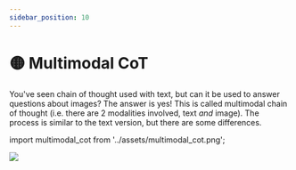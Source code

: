 ```yaml
---
sidebar_position: 10
---
```


# 🟡 Multimodal CoT

You've seen chain of thought used with text, but can it be used to answer questions about images? The answer is yes! This is called multimodal chain of thought (i.e. there are 2 modalities involved, text *and* image). The process is similar to the text version, but there are some differences.

import multimodal_cot from '../assets/multimodal_cot.png';

<div style={{textAlign: 'center'}}>
  <img src={multimodal_cot} style={{width: "500px"}} />
</div>